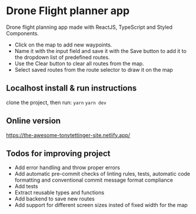 # Drone Flight planner app

Drone flight planning app made with ReactJS, TypeScript and Styled Components.

* Click on the map to add new waypoints.
* Name it with the input field and save it with the Save button to add it to the dropdown list of predefined routes.
* Use the Clear button to clear all routes from the map. 
* Select saved routes from the route selector to draw it on the map

## Localhost install & run instructions
clone the project, then run:
`yarn`
`yarn dev`

## Online version

https://the-awesome-tonytettinger-site.netlify.app/

## Todos for improving project

* Add error handling and throw proper errors
* Add automatic pre-commit checks of linting rules, tests, automatic code formatting and conventional commit message format compliance
* Add tests
* Extract reusable types and functions
* Add backend to save new routes
* Add support for different screen sizes insted of fixed width for the map
